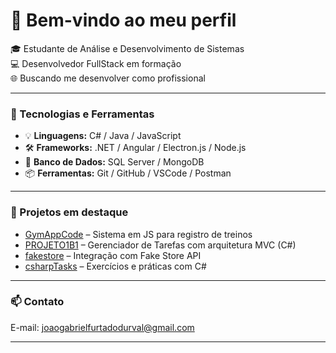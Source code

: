 # 👋 Bem-vindo ao meu perfil

🎓 Estudante de Análise e Desenvolvimento de Sistemas  
💻 Desenvolvedor FullStack em formação  
🌐 Buscando me desenvolver como profissional

---

### 🚀 Tecnologias e Ferramentas

- 💡 **Linguagens:** C# / Java / JavaScript  
- 🛠️ **Frameworks:** .NET / Angular / Electron.js / Node.js
- 💾 **Banco de Dados:** SQL Server / MongoDB  
- 📦 **Ferramentas:** Git / GitHub / VSCode / Postman

---

### 📌 Projetos em destaque

- [GymAppCode](https://github.com/JoaoGabrielFurtado/GymAppCode) – Sistema em JS para registro de treinos
- [PROJETO1B1](https://github.com/JoaoGabrielFurtado/PROJETO1B1) – Gerenciador de Tarefas com arquitetura MVC (C#)
- [fakestore](https://github.com/JoaoGabrielFurtado/fakestore) – Integração com Fake Store API
- [csharpTasks](https://github.com/JoaoGabrielFurtado/csharpTasks) – Exercícios e práticas com C#

---

### 📫 Contato

E-mail: joaogabrielfurtadodurval@gmail.com

---

